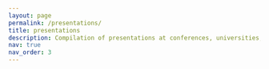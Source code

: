 ```yaml
---
layout: page
permalink: /presentations/
title: presentations
description: Compilation of presentations at conferences, universities, and so on. Original slides and recording included if possible.
nav: true
nav_order: 3
---
```

